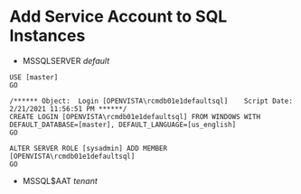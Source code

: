# Add Service Account to SQL Instances

- MSSQLSERVER _default_

```
USE [master]
GO

/****** Object:  Login [OPENVISTA\rcmdb01e1defaultsql]    Script Date: 2/21/2021 11:56:51 PM ******/
CREATE LOGIN [OPENVISTA\rcmdb01e1defaultsql] FROM WINDOWS WITH DEFAULT_DATABASE=[master], DEFAULT_LANGUAGE=[us_english]
GO

ALTER SERVER ROLE [sysadmin] ADD MEMBER [OPENVISTA\rcmdb01e1defaultsql]
GO
```

- MSSQL$AAT _tenant_
